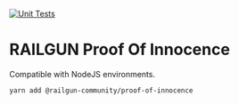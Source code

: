 [![Unit Tests](https://github.com/Railgun-Community/proof-of-innocence/actions/workflows/unit-tests.yml/badge.svg?branch=main)](https://github.com/Railgun-Community/proof-of-innocence/actions)

# RAILGUN Proof Of Innocence

Compatible with NodeJS environments.

`yarn add @railgun-community/proof-of-innocence`
